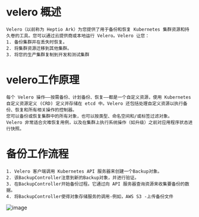 # velero 概述
```
Velero（以前称为 Heptio Ark）为您提供了用于备份和恢复 Kubernetes 集群资源和持久卷的工具。您可以通过云提供商或本地运行 Velero。Velero 让您：
1. 备份集群并在丢失时恢复。
2. 将集群资源迁移到其他集群。
3. 将您的生产集群复制到开发和测试集群
```
# velero工作原理
```
每个 Velero 操作——按需备份、计划备份、恢复——都是一个自定义资源，使用 Kubernetes 自定义资源定义 (CRD) 定义并存储在 etcd 中。Velero 还包括处理自定义资源以执行备份、恢复和所有相关操作的控制器。
您可以备份或恢复集群中的所有对象，也可以按类型、命名空间和/或标签过滤对象。
Velero 非常适合灾难恢复用例，以及在集群上执行系统操作（如升级）之前对应用程序状态进行快照。
```
# 备份工作流程
```
1. Velero 客户端调用 Kubernetes API 服务器来创建一个Backup对象。
2. 该BackupController注意到新的Backup对象，并进行验证。
3. 在BackupController开始备份过程。它通过向 API 服务器查询资源来收集要备份的数据。
4. 将BackupController使得对象存储服务的调用-例如，AWS S3 -上传备份文件
```
![image](https://user-images.githubusercontent.com/39818267/142493899-5fdc5c99-ec7e-4259-bff3-8a4fb5bfb796.png)
